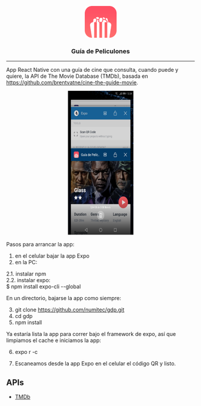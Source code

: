 <p align="center">
  <img alt="Guía de Peliculones" src="./src/assets/images/icon.png" height="85" width="85" />
  <h3 align="center">Guía de Peliculones</h3>
</p>

---

App React Native con una guía de cine que consulta, cuando puede y quiere, la API de The Movie Database (TMDb), basada en https://github.com/brentvatne/cine-the-guide-movie.

<p align="center">
<img src="./resources/demo.jpg" height="385" width="175">
</p>

Pasos para arrancar la app:

1. en el celular bajar la app Expo
2. en la PC:

2.1. instalar npm<br />
2.2. instalar expo:<br />
$ npm install expo-cli --global<br />

  En un directorio, bajarse la app como siempre:

3. git clone https://github.com/numitec/gdp.git
4. cd gdp
5. npm install

  Ya estaría lista la app para correr bajo el framework de expo, así que limpiamos el cache e iniciamos la app:

6. expo r -c

7.  Escaneamos desde la app Expo en el celular el código QR y listo.


## APIs

- [TMDb](https://developers.themoviedb.org/3/getting-started/introduction)


